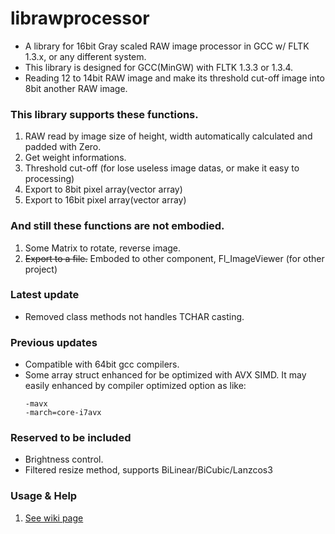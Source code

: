 # librawprocessor #
* A library for 16bit Gray scaled RAW image processor in GCC w/ FLTK 1.3.x, or any different system.
* This library is designed for GCC(MinGW) with FLTK 1.3.3 or 1.3.4.
* Reading 12 to 14bit RAW image and make its threshold cut-off image into 8bit another RAW image.

### This library supports these functions. ###
 1. RAW read by image size of height, width automatically calculated and padded with Zero.
 1. Get weight informations.
 1. Threshold cut-off (for lose useless image datas, or make it easy to processing)
 1. Export to 8bit pixel array(vector array)
 1. Export to 16bit pixel array(vector array)

### And still these functions are not embodied. ###
 1. Some Matrix to rotate, reverse image.
 1. ~~Export to a file.~~ 
    Emboded to other component, Fl_ImageViewer (for other project)

### Latest update ###
* Removed class methods not handles TCHAR casting.

### Previous updates ###
* Compatible with 64bit gcc compilers.
* Some array struct enhanced for be optimized with AVX SIMD.
  It may easily enhanced by compiler optimized option as like:
  ````
  -mavx
  -march=core-i7avx
  ````

### Reserved to be included ###
* Brightness control.
* Filtered resize method, supports BiLinear/BiCubic/Lanzcos3

### Usage & Help ###
 1. [See wiki page](https://github.com/rageworx/librawprocessor/wiki)